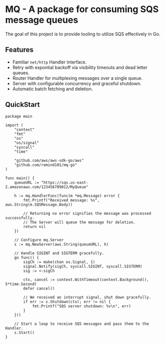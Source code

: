# MQ - A package for consuming SQS message queues

The goal of this project is to provide tooling to utilize SQS effectively in Go.

## Features

* Familiar `net/http` Handler interface.
* Retry with expontial backoff via visibility timeouts and dead letter queues.
* Router Handler for multiplexing messages over a single queue.
* Server with configurable concurrency and graceful shutdown.
* Automatic batch fetching and deletion.

## QuickStart

``` golang
package main

import (
	"context"
	"fmt"
	"os"
	"os/signal"
	"syscall"
	"time"

	"github.com/aws/aws-sdk-go/aws"
	"github.com/remind101/mq-go"
)

func main() {
	queueURL := "https://sqs.us-east-2.amazonaws.com/123456789012/MyQueue"

	h := mq.HandlerFunc(func(m *mq.Message) error {
		fmt.Printf("Received message: %s", aws.String(m.SQSMessage.Body))

		// Returning no error signifies the message was processed successfully.
		// The Server will queue the message for deletion.
		return nil
	})

	// Configure mq.Server
	s := mq.NewServer(aws.String(queueURL), h)

	// Handle SIGINT and SIGTERM gracefully.
	go func() {
		sigCh := make(chan os.Signal, 1)
		signal.Notify(sigCh, syscall.SIGINT, syscall.SIGTERM)
		sig := <-sigCh

		ctx, cancel := context.WithTimeout(context.Background(), 5*time.Second)
		defer cancel()

		// We received an interrupt signal, shut down gracefully.
		if err := s.Shutdown(ctx); err != nil {
			fmt.Printf("SQS server shutdown: %v\n", err)
		}
	}()

	// Start a loop to receive SQS messages and pass them to the Handler.
	s.Start()
}
```

